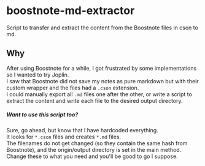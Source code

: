 # boostnote-md-extractor
Script to transfer and extract the content from the Boostnote files in cson to md.

## Why
After using Boostnote for a while, I got frustrated by some implementations so I wanted to try Joplin.  
I saw that Boostnote did not save my notes as pure markdown but with their custom wrapper and the files had a `.cson` extension.  
I could manually export all `.md` files one after the other, or write a script to extract the content and write each file to the desired output directory.

##### Want to use this script too?
Sure, go ahead, but know that I have hardcoded everything.  
It looks for `*.cson` files and creates `*.md` files.  
The filenames do not get changed (so they contain the same hash from Boostnote),
and the origin/output directory is set in the main method.  
Change these to what you need and you'll be good to go I suppose.
